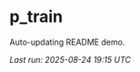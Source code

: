 # p_train

Auto-updating README demo.

<!--START_SECTION:status-->
_Last run: 2025-08-24 19:15 UTC_
<!--END_SECTION:status-->

















































































































